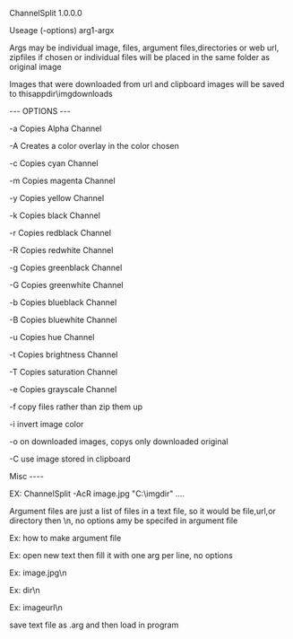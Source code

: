 ChannelSplit 1.0.0.0

Useage (-options) arg1-argx

Args may be individual image, files, argument files,directories or web url, zipfiles if chosen or individual files will be placed in the same folder as original image

Images that were downloaded from url and clipboard images will be saved to thisappdir\imgdownloads

--- OPTIONS ---

-a Copies Alpha Channel

-A Creates a color overlay in the color chosen

-c Copies cyan Channel

-m Copies magenta Channel

-y Copies yellow Channel

-k Copies black Channel

-r Copies redblack Channel

-R Copies redwhite Channel

-g Copies greenblack Channel

-G Copies greenwhite Channel

-b Copies blueblack Channel

-B Copies bluewhite Channel

-u Copies hue Channel

-t Copies brightness Channel

-T Copies saturation Channel

-e Copies grayscale Channel

-f copy files rather than zip them up

-i invert image color

-o on downloaded images, copys only downloaded original

-C use image stored in clipboard

Misc ----



EX: ChannelSplit -AcR image.jpg "C:\imgdir" ....

Argument files are just a list of files in a text file, so it would be file,url,or directory then \n, no options amy be specifed in argument file

Ex: how to make argument file

Ex: open new text then fill it with one arg per line, no options

Ex: image.jpg\n

Ex: dir\n

Ex: imageurl\n

save text file as .arg and then load in program
